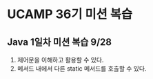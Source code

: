 # UCAMP 36기 미션 복습

## Java 1일차 미션 복습 9/28
1. 제어문을 이해하고 활용할 수 있다.
2. 메서드 내에서 다른 static 메서드를 호출할 수 있다.
